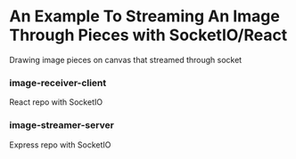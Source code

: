 # An Example To Streaming An Image Through Pieces with SocketIO/React

Drawing image pieces on canvas that streamed through socket

### image-receiver-client 
React repo with SocketIO

### image-streamer-server
Express repo with SocketIO
